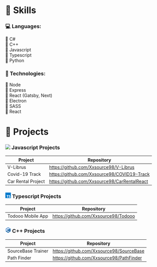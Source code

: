 # :stars: Skills
### **:computer: Languages:**<br>
:small_blue_diamond: C# <br>
:small_blue_diamond: C++ <br>
:small_blue_diamond: Javascript <br>
:small_blue_diamond: Typescript <br>
:small_blue_diamond: Python

### **:wrench: Technologies:**<br>
:small_orange_diamond: Node <br>
:small_orange_diamond: Express <br>
:small_orange_diamond: React (Gatsby, Next) <br>
:small_orange_diamond: Electron <br>
:small_orange_diamond: SASS <br>
:small_orange_diamond: React <br>

# :file_folder: Projects

### <img src='https://raw.github.com/voodootikigod/logo.js/master/js.png' width='18'/> Javascript Projects
Project | Repository
------- | ----------
V-Librus | https://github.com/Xxsource98/V-Librus
Covid-19 Track | https://github.com/Xxsource98/COVID19-Track
Car Rental Project | https://github.com/Xxsource98/CarRentalReact

### <img src="https://raw.githubusercontent.com/devicons/devicon/master/icons/typescript/typescript-original.svg" width="18"/> Typescript Projects
Project | Repository
------------ | -------------
Todooo Mobile App | https://github.com/Xxsource98/Todooo

### <img src="https://raw.githubusercontent.com/devicons/devicon/master/icons/c/c-original.svg" width="18"/> C++ Projects
Project | Repository
------------ | -------------
SourceBase Trainer | https://github.com/Xxsource98/SourceBase
Path Finder | https://github.com/Xxsource98/PathFinder
